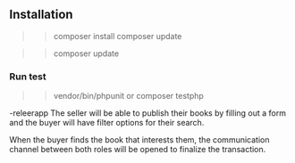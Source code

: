 ## Installation

>> composer install
>> composer update

>> composer update

### Run test

>> vendor/bin/phpunit
or
>> composer testphp

-releerapp
The seller will be able to publish their books by filling out a form and the buyer will have filter options for their search.

When the buyer finds the book that interests them, the communication channel between both roles will be opened to finalize the transaction.
